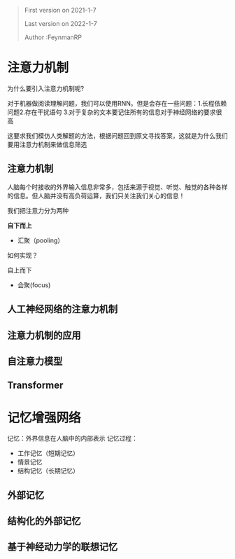 > First version on 2021-1-7
>
>Last version on 2022-1-7
>
>Author :FeynmanRP

# 注意力机制
为什么要引入注意力机制呢?

对于机器做阅读理解问题，我们可以使用RNN。但是会存在一些问题：1.长程依赖问题2.存在干扰语句
3.对于复杂的文本要记住所有的信息对于神经网络的要求很高

这要求我们模仿人类解题的方法，根据问题回到原文寻找答案，这就是为什么我们要用注意力机制来做信息筛选

## 注意力机制
人脑每个时接收的外界输入信息非常多，包括来源于视觉、听觉、触觉的各种各样的信息。但人脑并没有高负荷运算，我们只关注我们关心的信息！

我们把注意力分为两种

**自下而上**
- 汇聚（pooling）

如何实现？

自上而下
- 会聚(focus)

## 人工神经网络的注意力机制
## 注意力机制的应用
## 自注意力模型
## Transformer

# 记忆增强网络
记忆：外界信息在人脑中的内部表示
记忆过程：
- 工作记忆（短期记忆）
- 情景记忆
- 结构记忆（长期记忆）


## 外部记忆
## 结构化的外部记忆
## 基于神经动力学的联想记忆